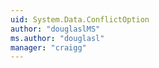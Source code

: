 ```yaml
---
uid: System.Data.ConflictOption
author: "douglaslMS"
ms.author: "douglasl"
manager: "craigg"
---
```

